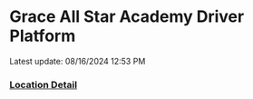 # Grace All Star Academy Driver Platform
Latest update: 08/16/2024 12:53 PM

### [Location Detail](Location_detail.md)
